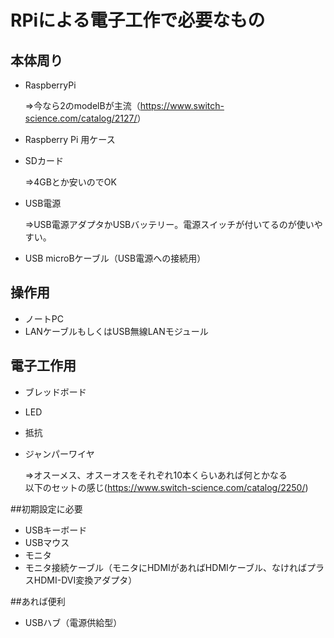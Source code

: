 # RPiによる電子工作で必要なもの
## 本体周り
* RaspberryPi

	⇒今なら2のmodelBが主流（<https://www.switch-science.com/catalog/2127/>）

* Raspberry Pi 用ケース
* SDカード

	⇒4GBとか安いのでOK

* USB電源

	⇒USB電源アダプタかUSBバッテリー。電源スイッチが付いてるのが使いやすい。

* USB microBケーブル（USB電源への接続用）

## 操作用
* ノートPC
* LANケーブルもしくはUSB無線LANモジュール

## 電子工作用
* ブレッドボード
* LED
* 抵抗
* ジャンパーワイヤ

	⇒オスーメス、オスーオスをそれぞれ10本くらいあれば何とかなる  
	以下のセットの感じ(<https://www.switch-science.com/catalog/2250/>)

##初期設定に必要
* USBキーボード
* USBマウス
* モニタ
* モニタ接続ケーブル（モニタにHDMIがあればHDMIケーブル、なければプラスHDMI-DVI変換アダプタ）

##あれば便利
* USBハブ（電源供給型）
